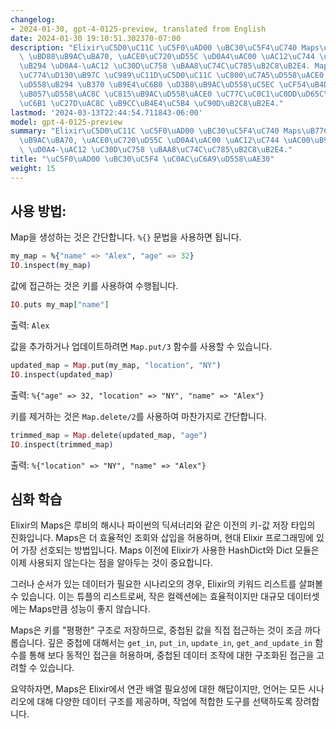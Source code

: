 ```yaml
---
changelog:
- 2024-01-30, gpt-4-0125-preview, translated from English
date: 2024-01-30 19:10:51.302370-07:00
description: "Elixir\uC5D0\uC11C \uC5F0\uAD00 \uBC30\uC5F4\uC740 Maps\uB77C\uACE0\
  \ \uBD88\uB9AC\uBA70, \uACE0\uC720\uD55C \uD0A4\uAC00 \uAC12\uC744 \uAC00\uB9AC\uD0A4\
  \uB294 \uD0A4-\uAC12 \uC30D\uC758 \uBAA8\uC74C\uC785\uB2C8\uB2E4. Maps\uB294 \uB370\
  \uC774\uD130\uB97C \uC989\uC11D\uC5D0\uC11C \uC800\uC7A5\uD558\uACE0 \uAC80\uC0C9\
  \uD558\uB294 \uB370 \uB9E4\uC6B0 \uD3B8\uB9AC\uD558\uC5EC \uCF54\uB4DC\uB97C \uAE68\
  \uB057\uD558\uAC8C \uC815\uB9AC\uD558\uACE0 \uC77C\uC0C1\uC0DD\uD65C\uC744 \uB354\
  \uC6B1 \uC27D\uAC8C \uB9CC\uB4E4\uC5B4 \uC90D\uB2C8\uB2E4."
lastmod: '2024-03-13T22:44:54.711843-06:00'
model: gpt-4-0125-preview
summary: "Elixir\uC5D0\uC11C \uC5F0\uAD00 \uBC30\uC5F4\uC740 Maps\uB77C\uACE0 \uBD88\
  \uB9AC\uBA70, \uACE0\uC720\uD55C \uD0A4\uAC00 \uAC12\uC744 \uAC00\uB9AC\uD0A4\uB294\
  \ \uD0A4-\uAC12 \uC30D\uC758 \uBAA8\uC74C\uC785\uB2C8\uB2E4."
title: "\uC5F0\uAD00 \uBC30\uC5F4 \uC0AC\uC6A9\uD558\uAE30"
weight: 15
---
```


## 사용 방법:
Map을 생성하는 것은 간단합니다. `%{}` 문법을 사용하면 됩니다.

```elixir
my_map = %{"name" => "Alex", "age" => 32}
IO.inspect(my_map)
```

값에 접근하는 것은 키를 사용하여 수행됩니다.

```elixir
IO.puts my_map["name"]
```
출력: `Alex`

값을 추가하거나 업데이트하려면 `Map.put/3` 함수를 사용할 수 있습니다.

```elixir
updated_map = Map.put(my_map, "location", "NY")
IO.inspect(updated_map)
```
출력: `%{"age" => 32, "location" => "NY", "name" => "Alex"}`

키를 제거하는 것은 `Map.delete/2`를 사용하여 마찬가지로 간단합니다.

```elixir
trimmed_map = Map.delete(updated_map, "age")
IO.inspect(trimmed_map)
```
출력: `%{"location" => "NY", "name" => "Alex"}`

## 심화 학습
Elixir의 Maps은 루비의 해시나 파이썬의 딕셔너리와 같은 이전의 키-값 저장 타입의 진화입니다. Maps은 더 효율적인 조회와 삽입을 허용하며, 현대 Elixir 프로그래밍에 있어 가장 선호되는 방법입니다. Maps 이전에 Elixir가 사용한 HashDict와 Dict 모듈은 이제 사용되지 않는다는 점을 알아두는 것이 중요합니다.

그러나 순서가 있는 데이터가 필요한 시나리오의 경우, Elixir의 키워드 리스트를 살펴볼 수 있습니다. 이는 튜플의 리스트로써, 작은 컬렉션에는 효율적이지만 대규모 데이터셋에는 Maps만큼 성능이 좋지 않습니다.

Maps은 키를 "평평한" 구조로 저장하므로, 중첩된 값을 직접 접근하는 것이 조금 까다롭습니다. 깊은 중첩에 대해서는 `get_in`, `put_in`, `update_in`, `get_and_update_in` 함수를 통해 보다 동적인 접근을 허용하며, 중첩된 데이터 조작에 대한 구조화된 접근을 고려할 수 있습니다.

요약하자면, Maps은 Elixir에서 연관 배열 필요성에 대한 해답이지만, 언어는 모든 시나리오에 대해 다양한 데이터 구조를 제공하며, 작업에 적합한 도구를 선택하도록 장려합니다.
